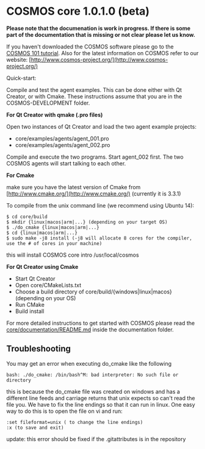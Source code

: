 COSMOS core 1.0.1.0 (beta)
=========================

**Please note that the documenation is work in progress. If there is some part of the documentation that is missing or not clear please let us know.**

If you haven't downloaded the COSMOS software please go to the [COSMOS 101 tutorial](https://bitbucket.org/cosmos/tutorial). Also for the latest information on COSMOS refer to our website:
[http://www.cosmos-project.org/](http://www.cosmos-project.org/)

Quick-start:

Compile and test the agent examples. This can be done either with Qt Creator, or with
Cmake. These instructions assume that you are in the COSMOS-DEVELOPMENT folder.

**For Qt Creator with qmake (.pro files)**

Open two instances of Qt Creator and load the two agent example projects: 

* core/examples/agents/agent_001.pro 
* core/examples/agents/agent_002.pro

Compile and execute the two programs. Start agent_002 first. 
The two COSMOS agents will start talking to each other.

**For Cmake**

make sure you have the latest version of Cmake from [http://www.cmake.org/](http://www.cmake.org/) (currently it is 3.3.1)

To compile from the unix command line (we recommend using Ubuntu 14):

```
$ cd core/build
$ mkdir {linux|macos|arm|...} (depending on your target OS)
$ ./do_cmake {linux|macos|arm|...}
$ cd {linux|macos|arm|...}
$ sudo make -j8 install (-j8 will allocate 8 cores for the compiler, use the # of cores in your machine)
```

this will install COSMOS core intro /usr/local/cosmos

**For Qt Creator using Cmake**

* Start Qt Creator
* Open core/CMakeLists.txt
* Choose a build directory of core/build/{windows|linux|macos} (depending on your OS)
* Run CMake
* Build install

For more detailed instructions to get started with COSMOS
please read the [core/documentation/README.md](https://bitbucket.org/cosmos/core/src/master/documentation/README.md) inside the 
documentation folder.

Troubleshooting
---------------
You may get an error when executing do_cmake like the following
```
bash: ./do_cmake: /bin/bash^M: bad interpreter: No such file or directory
```
this is because the do_cmake file was created on windows and has a different line feeds and carriage returns that unix expects so can't read the file you. We have to fix the line endings so that it can run in linux. One easy way to do this is to open the file on vi and run:

```
:set fileformat=unix ( to change the line endings)
:x (to save and exit)
```

update: this error should be fixed if the .gitattributes is in the repository
